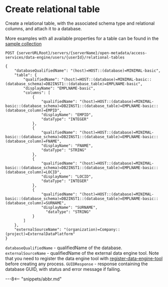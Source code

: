 <!-- SPDX-License-Identifier: CC-BY-4.0 -->
<!-- Copyright Contributors to the ODPi Egeria project. -->

# Create relational table

Create a relational table, with the associated schema type and relational columns, and attach it to a database. 

More examples with all available properties for a table can be found in the 
[sample collection](samples/collections/DataEngine-asset_endpoints.postman_collection.json) 
 

```
POST {serverURLRoot}/servers/{serverName}/open-metadata/access-services/data-engine/users/{userId}/relational-tables

{
    "databaseQualifiedName": "(host)=HOST::(database)=MINIMAL-basic",
    "table": {
        "qualifiedName": "(host)=HOST::(database)=MINIMAL-basic::(database_schema)=DB2INST1::(database_table)=EMPLNAME-basic",
        "displayName": "EMPLNAME-basic",
        "columns": [
            {
                "qualifiedName": "(host)=HOST::(database)=MINIMAL-basic::(database_schema)=DB2INST1::(database_table)=EMPLNAME-basic::(database_column)=EMPID",
                "displayName": "EMPID",
                "dataType": "INTEGER"
            },
            {
                "qualifiedName": "(host)=HOST::(database)=MINIMAL-basic::(database_schema)=DB2INST1::(database_table)=EMPLNAME-basic::(database_column)=FNAME",
                "displayName": "FNAME",
                "dataType": "STRING"
            },
            {
                "qualifiedName": "(host)=HOST::(database)=MINIMAL-basic::(database_schema)=DB2INST1::(database_table)=EMPLNAME-basic::(database_column)=LOCID",
                "displayName": "LOCID",
                "dataType": "INTEGER"
            },
            {
                "qualifiedName": "(host)=HOST::(database)=MINIMAL-basic::(database_schema)=DB2INST1::(database_table)=EMPLNAME-basic::(database_column)=SURNAME",
                "displayName": "SURNAME",
                  "dataType": "STRING"
            }
        ]
    },
    "externalSourceName": "(organization)=Company::(project)=ExternalDataPlatform"
}
```

`databaseQualifiedName` - qualifiedName of the database.
`externalSourceName` - qualifiedName of the external data engine tool.
 Note that you need to register the data engine tool with [register-data-engine-tool](register-data-engine-tool.md) 
 before creating any process.
`GUIDResponse` - response containing the database GUID, with status and error message if failing.


---8<-- "snippets/abbr.md"







